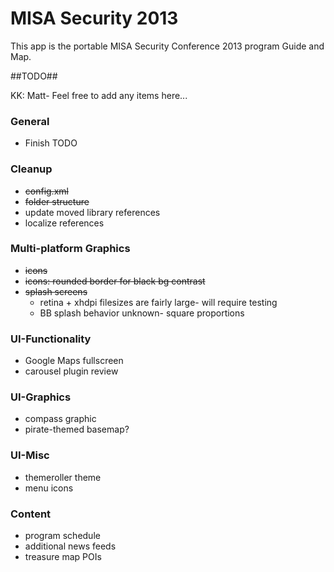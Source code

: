 MISA Security 2013
==================

This app is the portable MISA Security Conference 2013 program Guide and Map.


##TODO##

KK: Matt- Feel free to add any items here...

### General ###
- Finish TODO

### Cleanup ###
- ~~config.xml~~
- ~~folder structure~~
- update moved library references
- localize references

### Multi-platform Graphics ###
- ~~icons~~
- ~~icons: rounded border for black bg contrast~~
- ~~splash screens~~
    * retina + xhdpi filesizes are fairly large- will require testing
    * BB splash behavior unknown- square proportions

### UI-Functionality ###
- Google Maps fullscreen
- carousel plugin review

### UI-Graphics ###
- compass graphic
- pirate-themed basemap?

### UI-Misc ###
- themeroller theme
- menu icons

### Content ###
- program schedule
- additional news feeds
- treasure map POIs